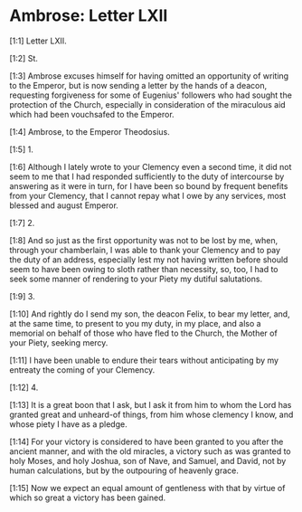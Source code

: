 # Ambrose: Letter LXII

[1:1] Letter LXII.

[1:2] St.

[1:3] Ambrose excuses himself for having omitted an opportunity of writing to the Emperor, but is now sending a letter by the hands of a deacon, requesting forgiveness for some of Eugenius' followers who had sought the protection of the Church, especially in consideration of the miraculous aid which had been vouchsafed to the Emperor.

[1:4] Ambrose, to the Emperor Theodosius.

[1:5] 1.

[1:6] Although I lately wrote to your Clemency even a second time, it did not seem to me that I had responded sufficiently to the duty of intercourse by answering as it were in turn, for I have been so bound by frequent benefits from your Clemency, that I cannot repay what I owe by any services, most blessed and august Emperor.

[1:7] 2.

[1:8] And so just as the first opportunity was not to be lost by me, when, through your chamberlain, I was able to thank your Clemency and to pay the duty of an address,  especially lest my not having written before should seem to have been owing to sloth rather than necessity, so, too, I had to seek some manner of rendering to your Piety my dutiful salutations.

[1:9] 3.

[1:10] And rightly do I send my son, the deacon Felix, to bear my letter, and, at the same time, to present to you my duty, in my place, and also a memorial on behalf of those who have fled to the Church, the Mother of your Piety, seeking mercy.

[1:11] I have been unable to endure their tears without anticipating by my entreaty the coming of your Clemency.

[1:12] 4.

[1:13] It is a great boon that I ask, but I ask it from him to whom the Lord has granted great and unheard-of things, from him whose clemency I know, and whose piety I have as a pledge.

[1:14] For your victory is considered to have been granted to you after the ancient manner, and with the old miracles, a victory such as was granted to holy Moses, and holy Joshua, son of Nave, and Samuel, and David, not by human calculations, but by the outpouring of heavenly grace.

[1:15] Now we expect an equal amount of gentleness with that by virtue of which so great a victory has been gained.

